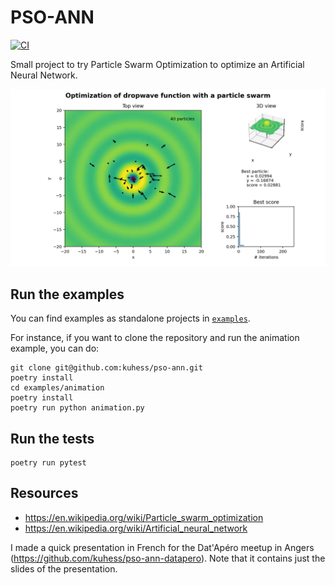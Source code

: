 # PSO-ANN

[![CI](https://github.com/kuhess/pso-ann/actions/workflows/main.yml/badge.svg)](https://github.com/kuhess/pso-ann/actions/workflows/main.yml)

Small project to try Particle Swarm Optimization to optimize an Artificial Neural Network.

![Optimization of dropwave function with a particle swarm](images/animation-snapshot.png)

## Run the examples

You can find examples as standalone projects in [`examples`](./examples/).

For instance, if you want to clone the repository and run the animation example, you can do:

```
git clone git@github.com:kuhess/pso-ann.git
poetry install
cd examples/animation
poetry install
poetry run python animation.py
```

## Run the tests

```
poetry run pytest
```

## Resources

- https://en.wikipedia.org/wiki/Particle_swarm_optimization
- https://en.wikipedia.org/wiki/Artificial_neural_network

I made a quick presentation in French for the Dat'Apéro meetup in Angers (https://github.com/kuhess/pso-ann-datapero). Note that it contains just the slides of the presentation.
